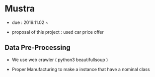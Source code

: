 Mustra
===

- due : 2019.11.02 ~

- proposal of this project : used car price offer

Data Pre-Processing
---

- We use web crawler ( python3 beautifullsoup )

- Proper Manufacturing to make a instance that have a nominal class



